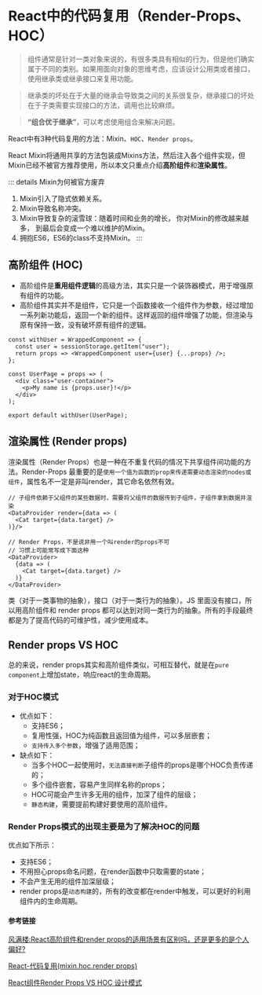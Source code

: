 # React中的代码复用（Render-Props、HOC）

> 组件通常是针对一类对象来说的，有很多类具有相似的行为，但是他们确实属于不同的类别。如果用面向对象的思维考虑，应该设计公用类或者接口，使用继承类或继承接口来复用功能。

> 继承类的坏处在于大量的继承会导致类之间的关系很复杂，继承接口的坏处在于子类需要实现接口的方法，调用也比较麻烦。

> **“组合优于继承”**，可以考虑使用组合来解决问题。

React中有3种代码复用的方法：Mixin、`HOC`、`Render props`。

React Mixin将通用共享的方法包装成Mixins方法，然后注入各个组件实现，但Mixin已经不被官方推荐使用，所以本文只重点介绍**高阶组件**和**渲染属性**。

::: details Mixin为何被官方废弃
1. Mixin引入了隐式依赖关系。
2. Mixin导致名称冲突。
3. Mixin导致复杂的滚雪球：随着时间和业务的增长， 你对Mixin的修改越来越多， 到最后会变成一个难以维护的Mixin。
4. 拥抱ES6，ES6的class不支持Mixin。
:::

## 高阶组件 (HOC)

- 高阶组件是**重用组件逻辑**的高级方法，其实只是一个装饰器模式，用于增强原有组件的功能。
- 高阶组件其实并不是组件，它只是一个函数接收一个组件作为参数，经过增加一系列新功能后，返回一个新的组件。这样返回的组件增强了功能，但渲染与原有保持一致，没有破坏原有组件的逻辑。

```tsx
const withUser = WrappedComponent => {
  const user = sessionStorage.getItem("user");
  return props => <WrappedComponent user={user} {...props} />;
};

const UserPage = props => (
  <div class="user-container">
    <p>My name is {props.user}!</p>
  </div>
);

export default withUser(UserPage);
```

## 渲染属性 (Render props)
渲染属性（Render Props）也是一种在不重复代码的情况下共享组件间功能的方法。Render-Props 最重要的是`使用一个值为函数的prop来传递需要动态渲染的nodes或组件`，属性名不一定是非叫render，其它命名依然有效。
```tsx
// 子组件依赖于父组件的某些数据时，需要将父组件的数据传到子组件，子组件拿到数据并渲染
<DataProvider render={data => (
  <Cat target={data.target} />
)}/>

// Render Props，不是说非用一个叫render的props不可
// 习惯上可能常写成下面这种
<DataProvider>
  {data => (
    <Cat target={data.target} />
  )}
</DataProvider>
```

类（对于一类事物的抽象），接口（对于一类行为的抽象）。JS 里面没有接口，所以用高阶组件和 render props 都可以达到对同一类行为的抽象。所有的手段最终都是为了提高代码的可维护性，减少使用成本。

## Render props VS HOC
总的来说，render props其实和高阶组件类似，可相互替代，就是在`pure component`上增加state，响应react的生命周期。
### 对于HOC模式
- 优点如下：
    - 支持ES6；
    - 复用性强，HOC为纯函数且返回值为组件，可以多层嵌套；
    - `支持传入多个参数`，增强了适用范围；
- 缺点如下：
    - 当多个HOC一起使用时，`无法直接判断`子组件的props是哪个HOC负责传递的；
    - 多个组件嵌套，容易产生同样名称的props；
    - HOC可能会产生许多无用的组件，加深了组件的层级；
    - `静态构建`，需要提前构建好要使用的高阶组件。

### Render Props模式的出现主要是为了解决HOC的问题
优点如下所示：
- 支持ES6；
- 不用担心props命名问题，在render函数中只取需要的state；
- 不会产生无用的组件加深层级；
- render props是`动态构建`的，所有的改变都在render中触发，可以更好的利用组件内的生命周期。


#### 参考链接

[风满楼:React高阶组件和render props的适用场景有区别吗，还是更多的是个人偏好?](https://www.zhihu.com/question/269915942/answer/351688035)

[React-代码复用(mixin.hoc.render props)](https://segmentfault.com/a/1190000018612397)

[React组件Render Props VS HOC 设计模式](https://www.jianshu.com/p/ff6b3008820a)
